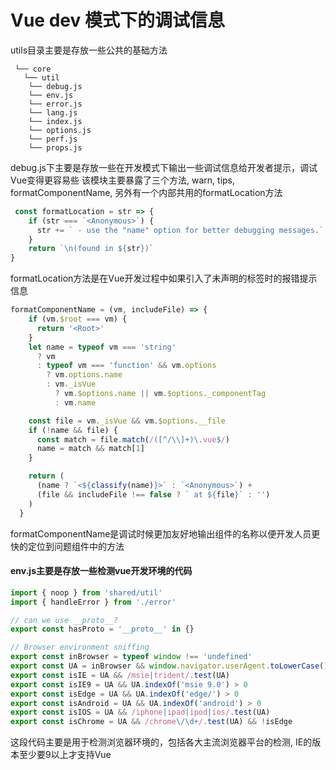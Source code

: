 # Vue dev 模式下的调试信息
utils目录主要是存放一些公共的基础方法
```
 └── core
   └── util
    └── debug.js
    └── env.js
    └── error.js
    └── lang.js
    └── index.js
    └── options.js
    └── perf.js
    └── props.js
```
debug.js下主要是存放一些在开发模式下输出一些调试信息给开发者提示，调试Vue变得更容易些
该模块主要暴露了三个方法, warn, tips, formatComponentName, 另外有一个内部共用的formatLocation方法

```js
 const formatLocation = str => {
    if (str === `<Anonymous>`) {
      str += ` - use the "name" option for better debugging messages.`
    }
    return `\n(found in ${str})`
}
```
formatLocation方法是在Vue开发过程中如果引入了未声明的标签时的报错提示信息


```js
formatComponentName = (vm, includeFile) => {
    if (vm.$root === vm) {
      return '<Root>'
    }
    let name = typeof vm === 'string'
      ? vm
      : typeof vm === 'function' && vm.options
        ? vm.options.name
        : vm._isVue
          ? vm.$options.name || vm.$options._componentTag
          : vm.name

    const file = vm._isVue && vm.$options.__file
    if (!name && file) {
      const match = file.match(/([^/\\]+)\.vue$/)
      name = match && match[1]
    }

    return (
      (name ? `<${classify(name)}>` : `<Anonymous>`) +
      (file && includeFile !== false ? ` at ${file}` : '')
    )
  }
  ```
  

formatComponentName是调试时候更加友好地输出组件的名称以便开发人员更快的定位到问题组件中的方法

#### env.js主要是存放一些检测vue开发环境的代码

```js
import { noop } from 'shared/util'
import { handleError } from './error'

// can we use __proto__?
export const hasProto = '__proto__' in {}

// Browser environment sniffing
export const inBrowser = typeof window !== 'undefined'
export const UA = inBrowser && window.navigator.userAgent.toLowerCase()
export const isIE = UA && /msie|trident/.test(UA)
export const isIE9 = UA && UA.indexOf('msie 9.0') > 0
export const isEdge = UA && UA.indexOf('edge/') > 0
export const isAndroid = UA && UA.indexOf('android') > 0
export const isIOS = UA && /iphone|ipad|ipod|ios/.test(UA)
export const isChrome = UA && /chrome\/\d+/.test(UA) && !isEdge
```
这段代码主要是用于检测浏览器环境的，包括各大主流浏览器平台的检测, IE的版本至少要9以上才支持Vue
